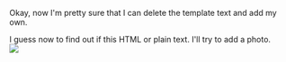 Okay, now I'm pretty sure that I can delete the template text and add my own.<br>

I guess now to find out if this HTML or plain text. I'll try to add a photo.<br>
<img src="https://bloximages.newyork1.vip.townnews.com/nuvo.net/content/tncms/custom/image/0cdb63fe-6858-11e9-b5d1-538287edc09e.png">
